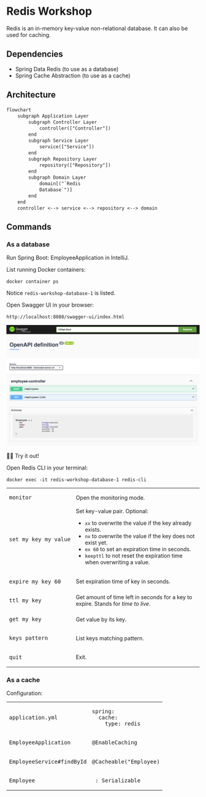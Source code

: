# Redis Workshop

Redis is an in-memory key-value non-relational database. It can also be used for caching.

## Dependencies

- Spring Data Redis (to use as a database)
- Spring Cache Abstraction (to use as a cache)

## Architecture

```mermaid
flowchart
    subgraph Application Layer
        subgraph Controller Layer
            controller(["Controller"])
        end
        subgraph Service Layer
            service(["Service"])
        end
        subgraph Repository Layer
            repository(["Repository"])
        end
        subgraph Domain Layer
            domain[("`Redis
            Database`")]
        end
    end
    controller <--> service <--> repository <--> domain
```

## Commands

### As a database

Run Spring Boot: EmployeeApplication in IntelliJ.

List running Docker containers:

```shell
docker container ps
```

Notice `redis-workshop-database-1` is listed.

Open Swagger UI in your browser:

```text
http://localhost:8080/swagger-ui/index.html
```

![Swagger UI](swagger-ui.png)

:woman_scientist: Try it out!

Open Redis CLI in your terminal:

```shell
docker exec -it redis-workshop-database-1 redis-cli
```

<table>
<tr>
<td><pre>monitor</pre></td>
<td>Open the monitoring mode.</td>
</tr>
<tr>
<td><pre>set my_key my_value</pre></td>
<td>Set key-value pair. Optional:
<ul>
<li><code>xx</code> to overwrite the value if the key already exists.</li>
<li><code>nx</code> to overwrite the value if the key does not exist yet.</li>
<li><code>ex 60</code> to set an expiration time in seconds.</li>
<li><code>keepttl</code> to not reset the expiration time when overwriting a value.</li>
</ul>
</td>
</tr>
<tr>
<td><pre>expire my_key 60</pre></td>
<td>Set expiration time of key in seconds.</td>
</tr>
<tr>
<td><pre>ttl my_key</pre></td>
<td>Get amount of time left in seconds for a key to expire. Stands for <i>time to live</i>.</td>
</tr>
<tr>
<td><pre>get my_key</pre></td>
<td>Get value by its key.</td>
</tr>
<tr>
<td><pre>keys pattern</pre></td>
<td>List keys matching pattern.</td>
</tr>
<tr>
<td><pre>quit</pre></td>
<td>Exit.</td>
</tr>
</table>

### As a cache

Configuration:

<table>
<tr>
<td><pre>application.yml</pre></td>
<td>
<pre>
spring:
  cache:
    type: redis
</pre>
</td>
</tr>
<tr>
<td><pre>EmployeeApplication</pre></td>
<td><pre>@EnableCaching</pre></td>
</tr>
<tr>
<td><pre>EmployeeService#findById</pre></td>
<td><pre>@Cacheable("Employee)</pre></td>
</tr>
<tr>
<td><pre>Employee</pre></td>
<td><pre> : Serializable</pre></td>
</tr>
</table>